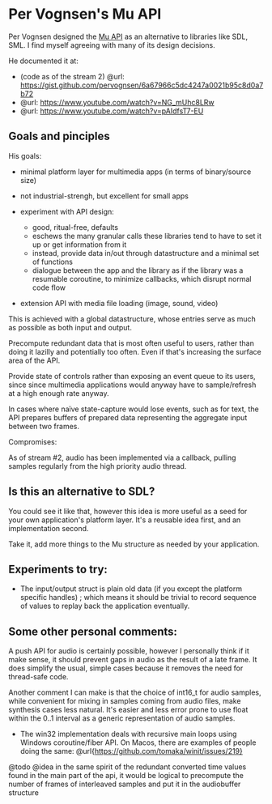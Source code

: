 # Per Vognsen's Mu API

Per Vognsen designed the [Mu API](xxxx_mu.h) as an alternative to libraries like SDL,
SML. I find myself agreeing with many of its design decisions.

He documented it at:
- (code as of the stream 2) @url: https://gist.github.com/pervognsen/6a67966c5dc4247a0021b95c8d0a7b72
- @url: https://www.youtube.com/watch?v=NG_mUhc8LRw
- @url: https://www.youtube.com/watch?v=pAIdfsT7-EU

## Goals and pinciples

His goals:
- minimal platform layer for multimedia apps (in terms of binary/source size)
- not industrial-strengh, but excellent for small apps
- experiment with API design:
  + good, ritual-free, defaults
  + eschews the many granular calls these libraries tend to have to
    set it up or get information from it
  + instead, provide data in/out through datastructure and a minimal set of functions
  + dialogue between the app and the library as if the library was a
  resumable coroutine, to minimize callbacks, which disrupt normal
  code flow

- extension API with media file loading (image, sound, video)

This is achieved with a global datastructure, whose entries serve as
much as possible as both input and output.

Precompute redundant data that is most often useful to users, rather
than doing it lazilly and potentially too often. Even if that's
increasing the surface area of the API.

Provide state of controls rather than exposing an event queue to its
users, since since multimedia applications would anyway have to
sample/refresh at a high enough rate anyway.

In cases where naïve state-capture would lose events, such as for text,
the API prepares buffers of prepared data representing the aggregate
input between two frames.

Compromises:

As of stream #2, audio has been implemented via a callback, pulling
samples regularly from the high priority audio thread.

## Is this an alternative to SDL?

You could see it like that, however this idea is more useful as a seed
for your own application's platform layer. It's a reusable idea first,
and an implementation second.

Take it, add more things to the Mu structure as needed by your
application.

## Experiments to try:

- The input/output struct is plain old data (if you except the
  platform specific handles) ; which means it should be trivial to
  record sequence of values to replay back the application eventually.

## Some other personal comments:

A push API for audio is certainly possible, however I personally think
if it make sense, it should prevent gaps in audio as the result of a
late frame. It does simplify the usual, simple cases because it
removes the need for thread-safe code.

Another comment I can make is that the choice of int16_t for audio
samples, while convenient for mixing in samples coming from audio
files, make synthesis cases less natural. It's easier and less error
prone to use float within the 0..1 interval as a generic
representation of audio samples.

- The win32 implementation deals with recursive main loops using
Windows coroutine/fiber API. On Macos, there are examples of people
doing the same: @url{https://github.com/tomaka/winit/issues/219}

@todo @idea in the same spirit of the redundant converted time values
found in the main part of the api, it would be logical to precompute
the number of frames of interleaved samples and put it in the
audiobuffer structure

